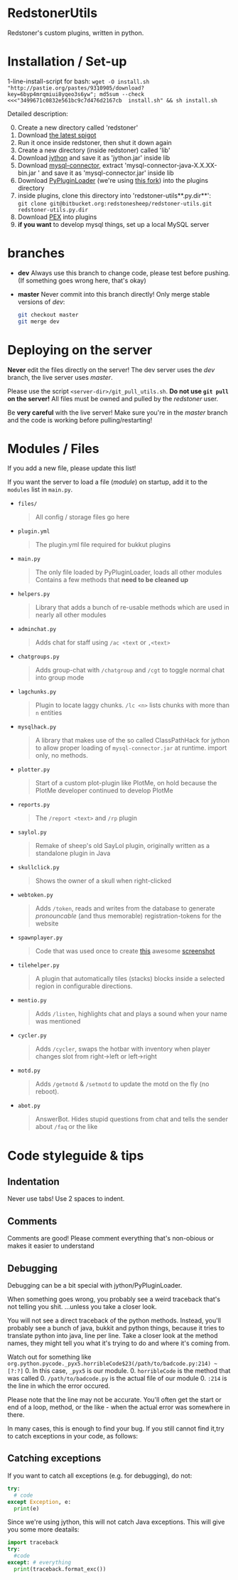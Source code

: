 # RedstonerUtils

Redstoner's custom plugins, written in python.


# Installation / Set-up

1-line-install-script for bash:
`wget -O install.sh "http://pastie.org/pastes/9310905/download?key=6byp4mrqmiui8yqeo3s6yw"; md5sum --check <<<"3499671c0832e561bc9c7d476d2167cb  install.sh" && sh install.sh`

Detailed description:

0. Create a new directory called 'redstoner'
0. Download [the latest spigot](http://ci.md-5.net/job/Spigot/lastStableBuild/artifact/Spigot-Server/target/spigot.jar)
0. Run it once inside redstoner, then shut it down again
0. Create a new directory (inside redstoner) called 'lib'
0. Download [jython](http://search.maven.org/remotecontent?filepath=org/python/jython-standalone/2.5.3/jython-standalone-2.5.3.jar) and save it as 'jython.jar' inside lib
0. Download [mysql-connector](https://dev.mysql.com/get/Downloads/Connector-J/mysql-connector-java-5.1.30.zip), extract 'mysql-connector-java-X.X.XX-bin.jar
' and save it as 'mysql-connector.jar' inside lib
0. Download [PyPluginLoader](http://gserv.me/static/PyPluginLoader-0.3.5.jar) (we're using [this fork](https://github.com/gdude2002/Python-Plugin-Loader)) into the plugins directory
0. inside plugins, clone this directory into 'redstoner-utils**.py.dir**':  
`git clone git@bitbucket.org:redstonesheep/redstoner-utils.git redstoner-utils.py.dir`
0. Download [PEX](http://dev.bukkit.org/media/files/789/291/PermissionsEx.jar) into plugins
0. **if you want** to develop mysql things, set up a local MySQL server


# branches

* **dev**
  Always use this branch to change code, please test before pushing. (If something goes wrong here, that's okay)

* **master**
  Never commit into this branch directly! Only merge stable versions of *dev*:
  ```bash
  git checkout master
  git merge dev
  ```


# Deploying on the server

**Never** edit the files directly on the server!
The dev server uses the *dev* branch, the live server uses *master*.

Please use the script `<server-dir>/git_pull_utils.sh`.
**Do not use `git pull` on the server!**
All files must be owned and pulled by the *redstoner* user.

Be **very careful** with the live server! Make sure you're in the *master* branch and the code is working before pulling/restarting!


# Modules / Files

If you add a new file, please update this list!

If you want the server to load a file (*module*) on startup, add it to the `modules` list in `main.py`.


* `files/`

  > All config / storage files go here

* `plugin.yml`

  > The plugin.yml file required for bukkut plugins

* `main.py`

  > The only file loaded by PyPluginLoader, loads all other modules  
  > Contains a few methods that **need to be cleaned up**

* `helpers.py`

  > Library that adds a bunch of re-usable methods which are used in nearly all other modules

* `adminchat.py`

  > Adds chat for staff using `/ac <text` or `,<text>`

* `chatgroups.py`

  > Adds group-chat with `/chatgroup` and `/cgt` to toggle normal chat into group mode

* `lagchunks.py`

  > Plugin to locate laggy chunks. `/lc <n>` lists chunks with more than `n` entities

* `mysqlhack.py`

  > A library that makes use of the so called ClassPathHack for jython to allow proper loading of `mysql-connector.jar` at runtime. import only, no methods.

* `plotter.py`

  > Start of a custom plot-plugin like PlotMe, on hold because the PlotMe developer continued to develop PlotMe

* `reports.py`

  > The `/report <text>` and `/rp` plugin

* `saylol.py`

  > Remake of sheep's old SayLol plugin, originally written as a standalone plugin in Java

* `skullclick.py`

  > Shows the owner of a skull when right-clicked

* `webtoken.py`

  > Adds `/token`, reads and writes from the database to generate *pronouncable* (and thus memorable) registration-tokens for the website

* `spawnplayer.py`

  > Code that was used once to create [this](http://www.reddit.com/r/Minecraft/comments/28le52/screenshot_of_all_players_that_joined_my_server/) awesome [screenshot](http://i.imgur.com/v4wg5kl.png)

* `tilehelper.py`

  > A plugin that automatically tiles (stacks) blocks inside a selected region in configurable directions.

* `mentio.py`

  > Adds `/listen`, highlights chat and plays a sound when your name was mentioned

* `cycler.py`

  > Adds `/cycler`, swaps the hotbar with inventory when player changes slot from right->left or left->right

* `motd.py`

  > Adds `/getmotd` & `/setmotd` to update the motd on the fly (no reboot).

* `abot.py`

  > AnswerBot. Hides stupid questions from chat and tells the sender about `/faq` or the like


# Code styleguide & tips

## Indentation
Never use tabs!
Use 2 spaces to indent.

## Comments
Comments are good!
Please comment everything that's non-obious or makes it easier to understand

## Debugging
Debugging can be a bit special with jython/PyPluginLoader.

When something goes wrong, you probably see a weird traceback that's not telling you shit.
...unless you take a closer look.

You will not see a direct traceback of the python methods.
Instead, you'll probably see a bunch of java, bukkit and python things, because it tries to translate python into java, line per line.
Take a closer look at the method names, they might tell you what it's trying to do and where it's coming from.

Watch out for something like `org.python.pycode._pyx5.horribleCode$23(/path/to/badcode.py:214) ~[?:?]`
0. In this case, `_pyx5` is our module.
0. `horribleCode` is the method that was called
0. `/path/to/badcode.py` is the actual file of our module
0. `:214` is the line in which the error occured.

Please note that the line may not be accurate. You'll often get the start or end of a loop, method, or the like - when the actual error was somewhere in there.

In many cases, this is enough to find your bug. If you still cannot find it,try to catch exceptions in your code, as follows:


## Catching exceptions

If you want to catch all exceptions (e.g. for debugging), do not:
```python
try:
  # code
except Exception, e:
  print(e)
```
Since we're using jython, this will not catch Java exceptions.
This will give you some more deatails:
```python
import traceback
try:
  #code
except: # everything
  print(traceback.format_exc())
```